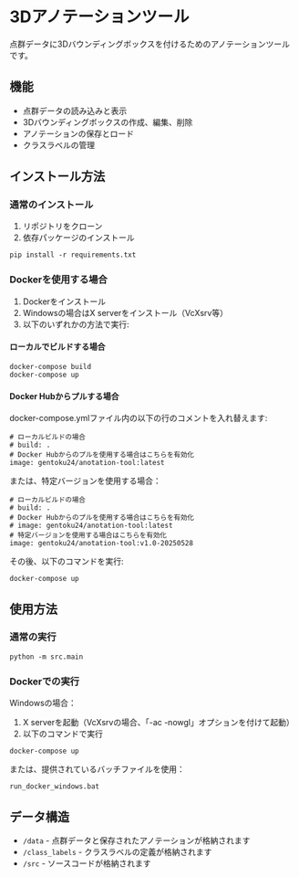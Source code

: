 # 3Dアノテーションツール

点群データに3Dバウンディングボックスを付けるためのアノテーションツールです。

## 機能

- 点群データの読み込みと表示
- 3Dバウンディングボックスの作成、編集、削除
- アノテーションの保存とロード
- クラスラベルの管理

## インストール方法

### 通常のインストール
1. リポジトリをクローン
2. 依存パッケージのインストール
```
pip install -r requirements.txt
```

### Dockerを使用する場合
1. Dockerをインストール
2. Windowsの場合はX serverをインストール（VcXsrv等）
3. 以下のいずれかの方法で実行:

#### ローカルでビルドする場合
```
docker-compose build
docker-compose up
```

#### Docker Hubからプルする場合
docker-compose.ymlファイル内の以下の行のコメントを入れ替えます:
```
# ローカルビルドの場合
# build: .
# Docker Hubからのプルを使用する場合はこちらを有効化
image: gentoku24/anotation-tool:latest
```

または、特定バージョンを使用する場合：
```
# ローカルビルドの場合
# build: .
# Docker Hubからのプルを使用する場合はこちらを有効化
# image: gentoku24/anotation-tool:latest
# 特定バージョンを使用する場合はこちらを有効化
image: gentoku24/anotation-tool:v1.0-20250528
```

その後、以下のコマンドを実行:
```
docker-compose up
```

## 使用方法

### 通常の実行
```
python -m src.main
```

### Dockerでの実行
Windowsの場合：
1. X serverを起動（VcXsrvの場合、「-ac -nowgl」オプションを付けて起動）
2. 以下のコマンドで実行
```
docker-compose up
```

または、提供されているバッチファイルを使用：
```
run_docker_windows.bat
```

## データ構造

- `/data` - 点群データと保存されたアノテーションが格納されます
- `/class_labels` - クラスラベルの定義が格納されます
- `/src` - ソースコードが格納されます 
